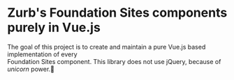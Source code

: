 # Zurb's Foundation Sites components purely in Vue.js

The goal of this project is to create and maintain a pure Vue.js based implementation of every  
Foundation Sites component. This library does not use jQuery, because of *unicorn* power.🦄  


